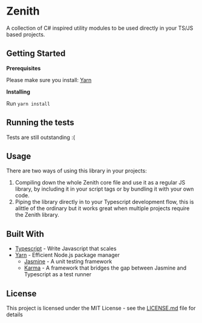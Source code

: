 # Zenith

A collection of C# inspired utility modules to be used directly in your TS/JS based projects.

## Getting Started

**Prerequisites**

Please make sure you install:
[Yarn](https://yarnpkg.com/en/)

**Installing**

Run ```yarn install```

## Running the tests

Tests are still outstanding :(

## Usage

There are two ways of using this library in your projects:
1. Compiling down the whole Zenith core file and use it as a regular JS library, by including it in your script tags or by bundling it with your own code.
2. Piping the library directly in to your Typescript development flow, this is alittle of the ordinary but it works great when multiple projects require the Zenith library. 

## Built With

- [Typescript](https://www.typescriptlang.org/) - Write Javascript that scales
- [Yarn](https://yarnpkg.com/en/) - Efficient Node.js package manager
    - [Jasmine](https://jasmine.github.io/) - A unit testing framework
    - [Karma](https://karma-runner.github.io/) - A framework that bridges the gap between Jasmine and Typescript as a test runner

## License

This project is licensed under the MIT License - see the [LICENSE.md]() file for details

